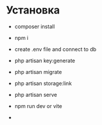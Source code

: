# Установка
- composer install
- npm i
- create .env file and connect to db
- php artisan key:generate
- php artisan migrate
- php artisan storage:link
- php artisan serve
- npm run dev or vite

- 

